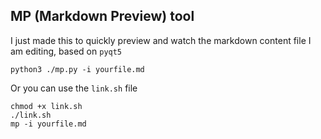 ## MP (Markdown Preview) tool

I just made this to quickly preview and watch the markdown content file
I am editing, based on `pyqt5`

`python3 ./mp.py -i yourfile.md`

Or you can use the `link.sh` file

`chmod +x link.sh`
<br/>
`./link.sh`
<br/>
`mp -i yourfile.md`
